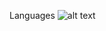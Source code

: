Languages
![alt text](https://lh3.googleusercontent.com/proxy/puKCcv7c6UtizgrYfKUSkhxKmB5EqctnwElFBvsetBCxeAMznWRvcIch9L1HR2aUvnjDHp58mRzL_Tnp6vB9iX3RgK8XXzX3wRN5pCrBOQMg9jgPjk-8qI3l7Oh8OkRtPnF0Ukm_mg)


